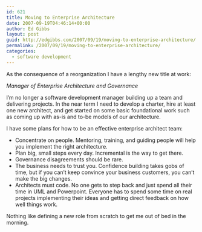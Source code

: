 ```yaml
---
id: 621
title: Moving to Enterprise Architecture
date: 2007-09-19T04:46:14+00:00
author: Ed Gibbs
layout: post
guid: http://edgibbs.com/2007/09/19/moving-to-enterprise-architecture/
permalink: /2007/09/19/moving-to-enterprise-architecture/
categories:
  - software development
---
```

As the consequence of a reorganization I have a lengthy new title at work:

_Manager of Enterprise Architecture and Governance_

I&#8217;m no longer a software development manager building up a team and delivering projects. In the near term I need to develop a charter, hire at least one new architect, and get started on some basic foundational work such as coming up with as-is and to-be models of our architecture. 

I have some plans for how to be an effective enterprise architect team:

  * Concentrate on people. Mentoring, training, and guiding people will help you implement the right architecture.
  * Plan big, small steps every day. Incremental is the way to get there.
  * Governance disagreements should be rare.
  * The business needs to trust you. Confidence building takes gobs of time, but if you can&#8217;t keep convince your business customers, you can&#8217;t make the big changes.
  * Architects must code. No one gets to step back and just spend all their time in UML and Powerpoint. Everyone has to spend some time on real projects implementing their ideas and getting direct feedback on how well things work.

Nothing like defining a new role from scratch to get me out of bed in the morning.